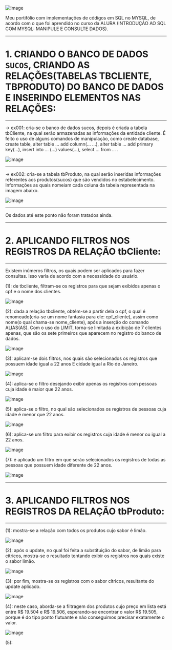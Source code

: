 ![image](https://user-images.githubusercontent.com/50182271/127007611-9c1c9766-5ba5-4099-8fff-b310763e1b31.png)

Meu portifólio com implementações de códigos em SQL no MYSQL, de acordo com o que foi aprendido no curso da ALURA (INTRODUÇÃO AO SQL COM MYSQL: MANIPULE E CONSULTE DADOS).

___________________________________________________________________________________________________________________________________________________________________________________
# 1. CRIANDO O BANCO DE DADOS `SUCOS`, CRIANDO AS RELAÇÕES(TABELAS TBCLIENTE, TBPRODUTO) DO BANCO DE DADOS E INSERINDO ELEMENTOS NAS RELAÇÕES:
___________________________________________________________________________________________________________________________________________________________________________________

-> ex001: cria-se o banco de dados sucos, depois é criada a tabela tbCliente, na qual serão armazenadas as informações da entidade cliente. É feito o uso de alguns comandos de manipulação, como create database, create table, alter table ... add column(... ...), alter table ... add primary key(...), insert into ... (...) values(...), select ... from ... . 

![image](https://user-images.githubusercontent.com/50182271/127037041-a6021fac-1c70-4351-9f95-f467acffb181.png)

___________________________________________________________________________________________________________________________________________________________________________________
-> ex002: cria-se a tabela tbProduto, na qual serão inseridas informações referentes aos produtos(sucos) que são vendidos no estabelecimento. Informações as quais nomeiam cada coluna da tabela representada na imagem abaixo.

![image](https://user-images.githubusercontent.com/50182271/127046889-bfd0f82b-9e4b-4220-abef-5d69f76d8981.png)

___________________________________________________________________________________________________________________________________________________________________________________
Os dados até este ponto não foram tratados ainda. 

_________________________________________________________________________________________________________________________________________________________________________________
# 2. APLICANDO FILTROS NOS REGISTROS DA RELAÇÃO tbCliente:
_________________________________________________________________________________________________________________________________________________________________________________

  Existem inúmeros filtros, os quais podem ser aplicados para fazer consultas. Isso varia de acordo com a necessidade do usuário.

(1): de tbcliente, filtram-se os registros para que sejam exibidos apenas o cpf e o nome dos clientes.

![image](https://user-images.githubusercontent.com/50182271/127083389-2ada2faf-ca7e-481b-8bd5-52627339469b.png)

(2): dada a relação tbcliente, obtém-se a partir dela o cpf, o qual é renomeado(cria-se um nome fantasia para ele: cpf_cliente), assim como nome(o qual chama-se nome_cliente), após a inserção do comando ALIAS(AS). Com o uso do LIMIT, torna-se limitada a exibição de 7 clientes apenas, que são os sete primeiros que aparecem no registro do banco de dados.

![image](https://user-images.githubusercontent.com/50182271/127083449-f55e619d-d608-420d-b729-a8130aa5d370.png)

(3): aplicam-se dois filtros, nos quais são selecionados os registros que possuem idade igual a 22 anos E cidade igual a Rio de Janeiro.

![image](https://user-images.githubusercontent.com/50182271/127149131-9bc51555-bd3e-430e-ad03-aa125cb9ddb5.png)

(4): aplica-se o filtro desejando exibir apenas os registros com pessoas cuja idade é maior que 22 anos.

![image](https://user-images.githubusercontent.com/50182271/127152728-accad712-3499-4413-a0f8-17283db52ae9.png)

(5): aplica-se o filtro, no qual são selecionados os registros de pessoas cuja idade é menor que 22 anos.

![image](https://user-images.githubusercontent.com/50182271/127152858-2daef1e7-c624-4319-b1b2-762f08183164.png)

(6): aplica-se um filtro para exibir os registros cuja idade é menor ou igual a 22 anos.

![image](https://user-images.githubusercontent.com/50182271/127153626-e86f69d5-d276-4766-80ba-5493e0912073.png)

(7): é aplicado um filtro em que serão selecionados os registros de todas as pessoas que possuem idade diferente de 22 anos.

![image](https://user-images.githubusercontent.com/50182271/127153808-3c0b55b8-2d93-486f-81dd-c84d4a88fa56.png)

_________________________________________________________________________________________________________________________________________________________________________________
# 3. APLICANDO FILTROS NOS REGISTROS DA RELAÇÃO tbProduto:
_________________________________________________________________________________________________________________________________________________________________________________

(1): mostra-se a relação com todos os produtos cujo sabor é limão.

![image](https://user-images.githubusercontent.com/50182271/127205543-14486521-bc5e-42fe-9a4c-ddea5084a155.png)

(2): após o update, no qual foi feita a substituição do sabor, de limão para cítricos, mostra-se o resultado tentando exibir os registros nos quais existe o sabor limão.

![image](https://user-images.githubusercontent.com/50182271/127209135-4723c3ca-913c-4048-82e0-9670d086dbdb.png)

(3): por fim, mostra-se os registros com o sabor cítricos, resultante do update aplicado.

![image](https://user-images.githubusercontent.com/50182271/127209194-a9b9a261-9b2b-4afe-9a7f-756cd785792b.png)

(4): neste caso, aborda-se a filtragem dos produtos cujo preço em lista está entre R$ 19.504 e R$ 19.506, esperando-se encontrar o valor R$ 19.505, porque é do tipo ponto flutuante e não conseguimos precisar exatamente o valor.

![image](https://user-images.githubusercontent.com/50182271/127209484-f9b7c28f-8557-4d02-a7a7-175a05f16032.png)

(5): 

